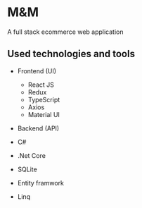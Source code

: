 # M&M

A full stack ecommerce web application

## Used technologies and tools

- Frontend (UI)

  - React JS
  - Redux
  - TypeScript
  - Axios
  - Material UI

- Backend (API)

- C#
- .Net Core
- SQLite
- Entity framwork
- Linq
